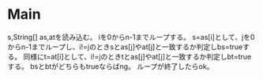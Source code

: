 # Main
s,String[] as,atを読み込む。
iを0からn-1までループする。
s=as[i]として、jを0からn-1までループし、i!=jのときsとas[j]やat[j]と一致するか判定しbs=trueする。
同様にt=at[i]として、i!=jのときtとas[j]やat[j]と一致するか判定しbt=trueする。
bsとbtがどちらもtrueならばng。
ループが終了したらok。
